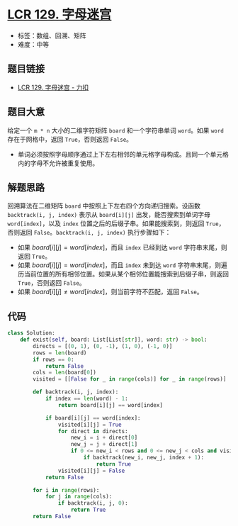 # [LCR 129. 字母迷宫](https://leetcode.cn/problems/ju-zhen-zhong-de-lu-jing-lcof/)

- 标签：数组、回溯、矩阵
- 难度：中等

## 题目链接

- [LCR 129. 字母迷宫 - 力扣](https://leetcode.cn/problems/ju-zhen-zhong-de-lu-jing-lcof/)

## 题目大意

给定一个 `m * n` 大小的二维字符矩阵 `board` 和一个字符串单词 `word`。如果 `word` 存在于网格中，返回 `True`，否则返回 `False`。

- 单词必须按照字母顺序通过上下左右相邻的单元格字母构成。且同一个单元格内的字母不允许被重复使用。

## 解题思路

回溯算法在二维矩阵 `board` 中按照上下左右四个方向递归搜索。设函数 `backtrack(i, j, index)` 表示从 `board[i][j]` 出发，能否搜索到单词字母 `word[index]`，以及 `index` 位置之后的后缀子串。如果能搜索到，则返回 `True`，否则返回 `False`。`backtrack(i, j, index)` 执行步骤如下：

- 如果 $board[i][j] = word[index]$，而且 `index` 已经到达 `word` 字符串末尾，则返回 `True`。
- 如果 $board[i][j] = word[index]$，而且 `index` 未到达 `word` 字符串末尾，则遍历当前位置的所有相邻位置。如果从某个相邻位置能搜索到后缀子串，则返回 `True`，否则返回 `False`。
- 如果 $board[i][j] \ne word[index]$，则当前字符不匹配，返回 `False`。

## 代码

```python
class Solution:
    def exist(self, board: List[List[str]], word: str) -> bool:
        directs = [(0, 1), (0, -1), (1, 0), (-1, 0)]
        rows = len(board)
        if rows == 0:
            return False
        cols = len(board[0])
        visited = [[False for _ in range(cols)] for _ in range(rows)]

        def backtrack(i, j, index):
            if index == len(word) - 1:
                return board[i][j] == word[index]

            if board[i][j] == word[index]:
                visited[i][j] = True
                for direct in directs:
                    new_i = i + direct[0]
                    new_j = j + direct[1]
                    if 0 <= new_i < rows and 0 <= new_j < cols and visited[new_i][new_j] == False:
                        if backtrack(new_i, new_j, index + 1):
                            return True
                visited[i][j] = False
            return False

        for i in range(rows):
            for j in range(cols):
                if backtrack(i, j, 0):
                    return True
        return False
```

